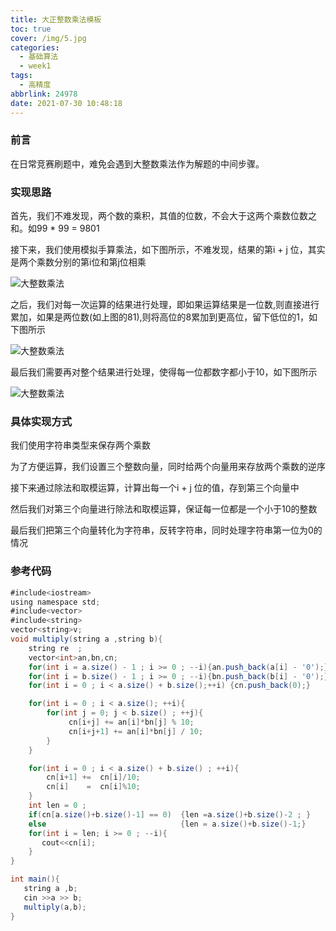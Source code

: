 ```yaml
---
title: 大正整数乘法模板
toc: true
cover: /img/5.jpg
categories:
  - 基础算法
  - week1
tags:
  - 高精度
abbrlink: 24978
date: 2021-07-30 10:48:18
---
```

### 前言

在日常竞赛刷题中，难免会遇到大整数乘法作为解题的中间步骤。<!-- more -->

### 实现思路

首先，我们不难发现，两个数的乘积，其值的位数，不会大于这两个乘数位数之和。如99 * 99 = 9801

接下来，我们使用模拟手算乘法，如下图所示，不难发现，结果的第i + j 位，其实是两个乘数分别的第i位和第j位相乘

![大整数乘法](/img/dzs1.jpg)

 之后，我们对每一次运算的结果进行处理，即如果运算结果是一位数,则直接进行累加，如果是两位数(如上图的81),则将高位的8累加到更高位，留下低位的1，如下图所示

![大整数乘法](/img/dzs2.jpg)

 最后我们需要再对整个结果进行处理，使得每一位都数字都小于10，如下图所示

![大整数乘法](/img/dzs3.jpg)

### **具体实现方式**

我们使用字符串类型来保存两个乘数

为了方便运算，我们设置三个整数向量，同时给两个向量用来存放两个乘数的逆序

接下来通过除法和取模运算，计算出每一个i + j 位的值，存到第三个向量中

然后我们对第三个向量进行除法和取模运算，保证每一位都是一个小于10的整数

最后我们把第三个向量转化为字符串，反转字符串，同时处理字符串第一位为0的情况

### 参考代码

```java
#include<iostream>
using namespace std;
#include<vector>
#include<string>
vector<string>v;
void multiply(string a ,string b){
    string re  ;
    vector<int>an,bn,cn;
    for(int i = a.size() - 1 ; i >= 0 ; --i){an.push_back(a[i] - '0');}
    for(int i = b.size() - 1 ; i >= 0 ; --i){bn.push_back(b[i] - '0');}
    for(int i = 0 ; i < a.size() + b.size();++i) {cn.push_back(0);}

    for(int i = 0 ; i < a.size(); ++i){
        for(int j = 0; j < b.size() ; ++j){
             cn[i+j] += an[i]*bn[j] % 10;
             cn[i+j+1] += an[i]*bn[j] / 10;
        }
    }

    for(int i = 0 ; i < a.size() + b.size() ; ++i){
        cn[i+1] +=  cn[i]/10;
        cn[i]    =  cn[i]%10;
    }
    int len = 0 ;
    if(cn[a.size()+b.size()-1] == 0)  {len =a.size()+b.size()-2 ; }
    else                              {len = a.size()+b.size()-1;}
    for(int i = len; i >= 0 ; --i){
       cout<<cn[i];
    }
}

int main(){
   string a ,b;
   cin >>a >> b;
   multiply(a,b);
}
```







  



  


